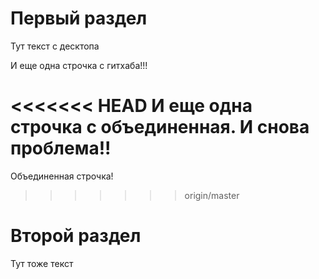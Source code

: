 # Первый раздел

Тут текст c десктопа

И еще одна строчка с гитхаба!!!

<<<<<<< HEAD
И еще одна строчка с объединенная. И снова проблема!!
=======
Объединенная строчка!
>>>>>>> origin/master

# Второй раздел

 Тут тоже текст
 
